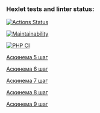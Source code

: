### Hexlet tests and linter status:
[![Actions Status](https://github.com/qwelp/php-project-lvl1/workflows/hexlet-check/badge.svg)](https://github.com/qwelp/php-project-lvl1/actions)

[![Maintainability](https://api.codeclimate.com/v1/badges/a99a88d28ad37a79dbf6/maintainability)](https://codeclimate.com/github/codeclimate/codeclimate/maintainability)

[![PHP CI](https://github.com/qwelp/php-project-lvl1/actions/workflows/workflow.yml/badge.svg)](https://github.com/qwelp/php-project-lvl1/actions/workflows/workflow.yml)

[Аскинема 5 шаг](https://asciinema.org/a/Ygq81Tvq2gKwm96VMr8pVlFz6)

[Аскинема 6 шаг](https://asciinema.org/a/3lVpTSGCH64PpUhPVqHwvnVMe)

[Аскинема 7 шаг](https://asciinema.org/a/SgbGlvwx1IBKX81eYrcn9dv1L)

[Аскинема 8 шаг](https://asciinema.org/a/2MWL57mQiH7iphatJ50KuVwJg)

[Аскинема 9 шаг](https://asciinema.org/a/AipJqFAVtAzUfqz31zMRaes80)
